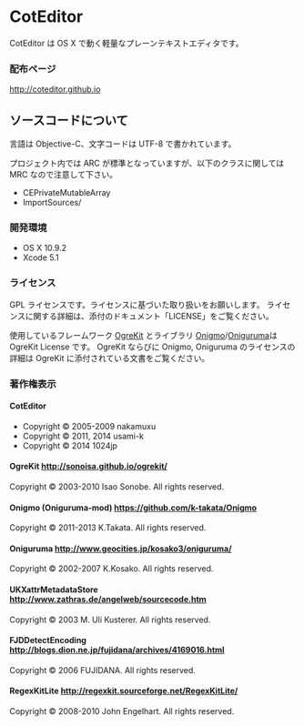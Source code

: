 
CotEditor
=============================
CotEditor は OS X で動く軽量なプレーンテキストエディタです。


### 配布ページ
<http://coteditor.github.io>



ソースコードについて
-----------------------------
言語は Objective-C、文字コードは UTF-8 で書かれています。

プロジェクト内では ARC が標準となっていますが、以下のクラスに関しては MRC なので注意して下さい。

- CEPrivateMutableArray
- ImportSources/


### 開発環境
- OS X 10.9.2
- Xcode 5.1


### ライセンス
GPL ライセンスです。ライセンスに基づいた取り扱いをお願いします。
ライセンスに関する詳細は、添付のドキュメント「LICENSE」をご覧ください。

使用しているフレームワーク [OgreKit](http://sonoisa.github.io/ogrekit/) とライブラリ [Onigmo](https://github.com/k-takata/Onigmo)/[Oniguruma](http://www.geocities.jp/kosako3/oniguruma/)は OgreKit License です。
OgreKit ならびに Onigmo, Oniguruma のライセンスの詳細は OgreKit に添付されている文書をご覧ください。


### 著作権表示
#### CotEditor
- Copyright © 2005-2009 nakamuxu
- Copyright © 2011, 2014 usami-k
- Copyright © 2014 1024jp

#### OgreKit <http://sonoisa.github.io/ogrekit/>
Copyright © 2003-2010 Isao Sonobe. All rights reserved.

#### Onigmo (Oniguruma-mod) <https://github.com/k-takata/Onigmo>
Copyright © 2011-2013  K.Takata. All rights reserved. 

#### Oniguruma <http://www.geocities.jp/kosako3/oniguruma/>
Copyright © 2002-2007  K.Kosako. All rights reserved.

#### UKXattrMetadataStore <http://www.zathras.de/angelweb/sourcecode.htm>
Copyright © 2003 M. Uli Kusterer. All rights reserved.

#### FJDDetectEncoding <http://blogs.dion.ne.jp/fujidana/archives/4169016.html>
Copyright © 2006 FUJIDANA. All rights reserved.

#### RegexKitLite <http://regexkit.sourceforge.net/RegexKitLite/>
Copyright © 2008-2010 John Engelhart. All rights reserved.
